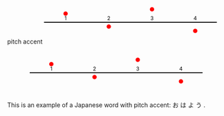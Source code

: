 pitch accent
<svg width="400" height="100" xmlns="http://www.w3.org/2000/svg">
    <line x1="0" y1="50" x2="400" y2="50" stroke="black" stroke-width="2"/>
    <circle cx="50" cy="30" r="5" fill="red"/>
    <circle cx="150" cy="60" r="5" fill="red"/>
    <circle cx="250" cy="20" r="5" fill="red"/>
    <circle cx="350" cy="70" r="5" fill="red"/>
    <text x="50" y="45" font-size="12" text-anchor="middle">1</text>
    <text x="150" y="45" font-size="12" text-anchor="middle">2</text>
    <text x="250" y="45" font-size="12" text-anchor="middle">3</text>
    <text x="350" y="45" font-size="12" text-anchor="middle">4</text>
</svg>

<div style="text-align: center;">
    <svg width="400" height="100" xmlns="http://www.w3.org/2000/svg">
        <line x1="0" y1="50" x2="400" y2="50" stroke="black" stroke-width="2"/>
        <circle cx="50" cy="30" r="5" fill="red"/>
        <circle cx="150" cy="60" r="5" fill="red"/>
        <circle cx="250" cy="20" r="5" fill="red"/>
        <circle cx="350" cy="70" r="5" fill="red"/>
        <text x="50" y="45" font-size="12" text-anchor="middle">1</text>
        <text x="150" y="45" font-size="12" text-anchor="middle">2</text>
        <text x="250" y="45" font-size="12" text-anchor="middle">3</text>
        <text x="350" y="45" font-size="12" text-anchor="middle">4</text>
    </svg>
</div>

This is an example of a Japanese word with pitch accent: <span class="pitch-accent">
  <span class="pitch-high">お</span>
  <span class="pitch-low">は</span>
  <span class="pitch-high">よ</span>
  <span class="pitch-low">う</span>
</span>.
